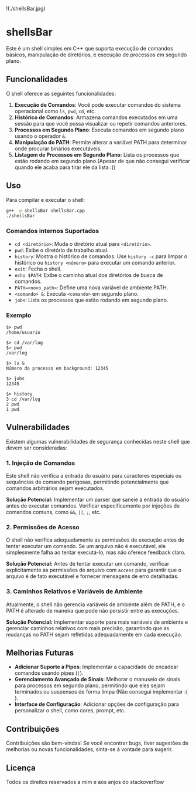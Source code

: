 
!(./shellsBar.jpg)


# shellsBar

Este é um shell simples em C++ que suporta execução de comandos básicos, manipulação de diretórios, e execução de processos em segundo plano.

## Funcionalidades

O shell oferece as seguintes funcionalidades:

1. **Execução de Comandos**: Você pode executar comandos do sistema operacional como `ls`, `pwd`, `cd`, etc.
2. **Histórico de Comandos**: Armazena comandos executados em uma sessão para que você possa visualizar ou repetir comandos anteriores.
3. **Processos em Segundo Plano**: Executa comandos em segundo plano usando o operador `&`.
4. **Manipulação do PATH**: Permite alterar a variável PATH para determinar onde procurar binários executáveis.
5. **Listagem de Processos em Segundo Plano**: Lista os processos que estão rodando em segundo plano.(Apesar de que não consegui verificar quando ele acaba para tirar ele da lista :()

## Uso

Para compilar e executar o shell:

```bash
g++ -o shellsBar shellsBar.cpp
./shellsBar
```

### Comandos internos Suportados

- `cd <diretório>`: Muda o diretório atual para `<diretório>`.
- `pwd`: Exibe o diretório de trabalho atual.
- `history`: Mostra o histórico de comandos. Use `history -c` para limpar o histórico ou `history <número>` para executar um comando anterior.
- `exit`: Fecha o shell.
- `echo $PATH`: Exibe o caminho atual dos diretórios de busca de comandos.
- `PATH=<novo_path>`: Define uma nova variável de ambiente PATH.
- `<comando> &`: Executa `<comando>` em segundo plano.
- `jobs`: Lista os processos que estão rodando em segundo plano.

### Exemplo

```shell
$> pwd
/home/usuario

$> cd /var/log
$> pwd
/var/log

$> ls &
Número do processo em background: 12345

$> jobs
12345

$> history
3 cd /var/log
2 pwd
1 pwd
```

## Vulnerabilidades

Existem algumas vulnerabilidades de segurança conhecidas neste shell que devem ser consideradas:

### 1. **Injeção de Comandos**

Este shell não verifica a entrada do usuário para caracteres especiais ou sequências de comando perigosas, permitindo potencialmente que comandos arbitrários sejam executados.

**Solução Potencial:** Implementar um parser que saneie a entrada do usuário antes de executar comandos. Verificar especificamente por injeções de comandos comuns, como `&&`, `||`, `;`, etc.

### 2. **Permissões de Acesso**

O shell não verifica adequadamente as permissões de execução antes de tentar executar um comando. Se um arquivo não é executável, ele simplesmente falha ao tentar executá-lo, mas não oferece feedback claro.

**Solução Potencial:** Antes de tentar executar um comando, verificar explicitamente as permissões de arquivo com `access` para garantir que o arquivo é de fato executável e fornecer mensagens de erro detalhadas.

### 3. **Caminhos Relativos e Variáveis de Ambiente**

Atualmente, o shell não gerencia variáveis de ambiente além de PATH, e o PATH é alterado de maneira que pode não persistir entre as execuções.

**Solução Potencial:** Implementar suporte para mais variáveis de ambiente e gerenciar caminhos relativos com mais precisão, garantindo que as mudanças no PATH sejam refletidas adequadamente em cada execução.

## Melhorias Futuras

- **Adicionar Suporte a Pipes**: Implementar a capacidade de encadear comandos usando pipes (`|`).
- **Gerenciamento Avançado de Sinais**: Melhorar o manuseio de sinais para processos em segundo plano, permitindo que eles sejam terminados ou suspensos de forma limpa (Não consegui implementar :( ).
- **Interface de Configuração**: Adicionar opções de configuração para personalizar o shell, como cores, prompt, etc.


## Contribuições

Contribuições são bem-vindas! Se você encontrar bugs, tiver sugestões de melhorias ou novas funcionalidades, sinta-se à vontade para sugerir.

## Licença

Todos os direitos reservados a mim e aos anjos do stackoverflow

```

